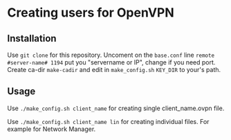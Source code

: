 # Creating users for OpenVPN

## Installation

Use `git clone` for this repository.
Uncoment on the `base.conf` line `remote #server-name# 1194` put you "servername or IP", change if you need port.
Create ca-dir `make-cadir` and edit in `make_config.sh` `KEY_DIR` to your's path.

## Usage

Use `./make_config.sh client_name` for creating single client_name.ovpn file.

Use `./make_config.sh client_name lin` for creating individual files. For example for Network Manager.
